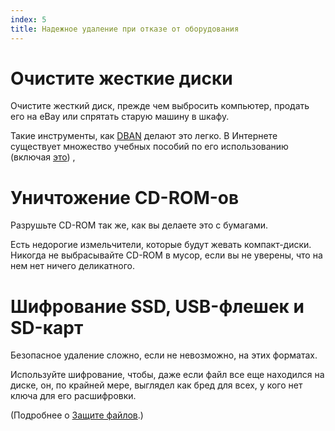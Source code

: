 ```yaml
---
index: 5
title: Надежное удаление при отказе от оборудования
---
```

# Очистите жесткие диски

Очистите жесткий диск, прежде чем выбросить компьютер, продать его на eBay или спрятать старую машину в шкафу.

Такие инструменты, как [DBAN](https://dban.org/) делают это легко. В Интернете существует множество учебных пособий по его использованию (включая [это](https://www.lifewire.com/how-to-erase-a-hard-drive-using-dban-2619148)) ,

# Уничтожение CD-ROM-ов

Разрушьте CD-ROM так же, как вы делаете это с бумагами.

Есть недорогие измельчители, которые будут жевать компакт-диски. Никогда не выбрасывайте CD-ROM в мусор, если вы не уверены, что на нем нет ничего деликатного.

# Шифрование SSD, USB-флешек и SD-карт

Безопасное удаление сложно, если не невозможно, на этих форматах.

Используйте шифрование, чтобы, даже если файл все еще находился на диске, он, по крайней мере, выглядел как бред для всех, у кого нет ключа для его расшифровки.

(Подробнее о [Защите файлов](umbrella://information/protecting-files).)